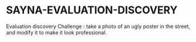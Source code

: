 # SAYNA-EVALUATION-DISCOVERY

Evaluation discovery
Challenge : take a photo of an ugly poster in the street, and modify it to make it look professional. 
